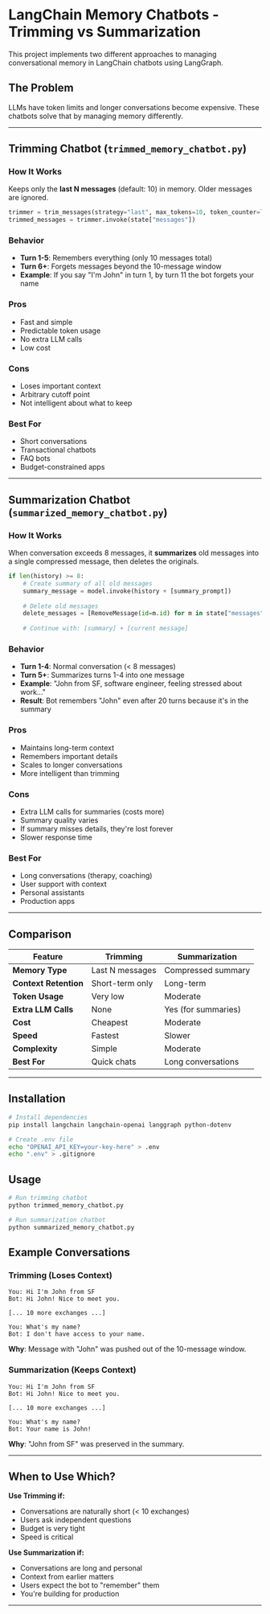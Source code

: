 # LangChain Memory Chatbots - Trimming vs Summarization

This project implements two different approaches to managing conversational memory in LangChain chatbots using LangGraph.

## The Problem

LLMs have token limits and longer conversations become expensive. These chatbots solve that by managing memory differently.

---

## Trimming Chatbot (`trimmed_memory_chatbot.py`)

### How It Works
Keeps only the **last N messages** (default: 10) in memory. Older messages are ignored.

```python
trimmer = trim_messages(strategy="last", max_tokens=10, token_counter=len)
trimmed_messages = trimmer.invoke(state["messages"])
```

### Behavior
- **Turn 1-5**: Remembers everything (only 10 messages total)
- **Turn 6+**: Forgets messages beyond the 10-message window
- **Example**: If you say "I'm John" in turn 1, by turn 11 the bot forgets your name

### Pros
- Fast and simple
- Predictable token usage
- No extra LLM calls
- Low cost

### Cons
- Loses important context
- Arbitrary cutoff point
- Not intelligent about what to keep

### Best For
- Short conversations
- Transactional chatbots
- FAQ bots
- Budget-constrained apps

---

## Summarization Chatbot (`summarized_memory_chatbot.py`)

### How It Works
When conversation exceeds 8 messages, it **summarizes** old messages into a single compressed message, then deletes the originals.

```python
if len(history) >= 8:
    # Create summary of all old messages
    summary_message = model.invoke(history + [summary_prompt])
    
    # Delete old messages
    delete_messages = [RemoveMessage(id=m.id) for m in state["messages"]]
    
    # Continue with: [summary] + [current message]
```

### Behavior
- **Turn 1-4**: Normal conversation (< 8 messages)
- **Turn 5+**: Summarizes turns 1-4 into one message
- **Example**: "John from SF, software engineer, feeling stressed about work..."
- **Result**: Bot remembers "John" even after 20 turns because it's in the summary

### Pros
- Maintains long-term context
- Remembers important details
- Scales to longer conversations
- More intelligent than trimming

### Cons
- Extra LLM calls for summaries (costs more)
- Summary quality varies
- If summary misses details, they're lost forever
- Slower response time

### Best For
- Long conversations (therapy, coaching)
- User support with context
- Personal assistants
- Production apps

---

## Comparison

| Feature | Trimming | Summarization |
|---------|----------|---------------|
| **Memory Type** | Last N messages | Compressed summary |
| **Context Retention** | Short-term only | Long-term |
| **Token Usage** | Very low | Moderate |
| **Extra LLM Calls** | None | Yes (for summaries) |
| **Cost** | Cheapest | Moderate |
| **Speed** | Fastest | Slower |
| **Complexity** | Simple | Moderate |
| **Best For** | Quick chats | Long conversations |

---

## Installation

```bash
# Install dependencies
pip install langchain langchain-openai langgraph python-dotenv

# Create .env file
echo "OPENAI_API_KEY=your-key-here" > .env
echo ".env" > .gitignore
```

## Usage

```bash
# Run trimming chatbot
python trimmed_memory_chatbot.py

# Run summarization chatbot
python summarized_memory_chatbot.py
```

## Example Conversations

### Trimming (Loses Context)
```
You: Hi I'm John from SF
Bot: Hi John! Nice to meet you.

[... 10 more exchanges ...]

You: What's my name?
Bot: I don't have access to your name.
```
**Why**: Message with "John" was pushed out of the 10-message window.

### Summarization (Keeps Context)
```
You: Hi I'm John from SF
Bot: Hi John! Nice to meet you.

[... 10 more exchanges ...]

You: What's my name?
Bot: Your name is John!
```
**Why**: "John from SF" was preserved in the summary.

---

## When to Use Which?

**Use Trimming if:**
- Conversations are naturally short (< 10 exchanges)
- Users ask independent questions
- Budget is very tight
- Speed is critical

**Use Summarization if:**
- Conversations are long and personal
- Context from earlier matters
- Users expect the bot to "remember" them
- You're building for production

---

